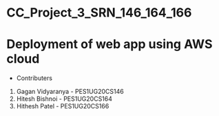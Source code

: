 # CC_Project_3_SRN_146_164_166
# Deployment of web app using AWS cloud

* Contributers
1. Gagan Vidyaranya     - PES1UG20CS146
2. Hitesh Bishnoi       - PES1UG20CS164
3. Hithesh Patel        - PES1UG20CS166

